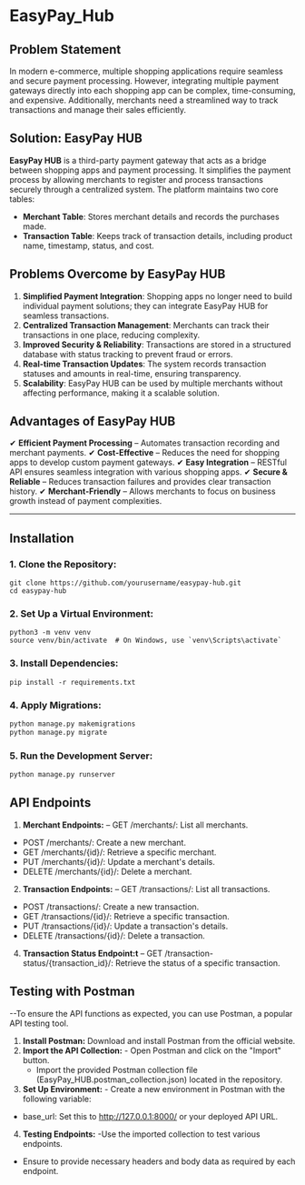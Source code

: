 # EasyPay_Hub
## Problem Statement
In modern e-commerce, multiple shopping applications require seamless and secure payment processing. However, integrating multiple payment gateways directly into each shopping app can be complex, time-consuming, and expensive. Additionally, merchants need a streamlined way to track transactions and manage their sales efficiently.

## Solution: EasyPay HUB
**EasyPay HUB** is a third-party payment gateway that acts as a bridge between shopping apps and payment processing. It simplifies the payment process by allowing merchants to register and process transactions securely through a centralized system. The platform maintains two core tables:
- **Merchant Table**: Stores merchant details and records the purchases made.
- **Transaction Table**: Keeps track of transaction details, including product name, timestamp, status, and cost.

## Problems Overcome by EasyPay HUB
1. **Simplified Payment Integration**: Shopping apps no longer need to build individual payment solutions; they can integrate EasyPay HUB for seamless transactions.
2. **Centralized Transaction Management**: Merchants can track their transactions in one place, reducing complexity.
3. **Improved Security & Reliability**: Transactions are stored in a structured database with status tracking to prevent fraud or errors.
4. **Real-time Transaction Updates**: The system records transaction statuses and amounts in real-time, ensuring transparency.
5. **Scalability**: EasyPay HUB can be used by multiple merchants without affecting performance, making it a scalable solution.

## Advantages of EasyPay HUB
✔ **Efficient Payment Processing** – Automates transaction recording and merchant payments.
✔ **Cost-Effective** – Reduces the need for shopping apps to develop custom payment gateways.
✔ **Easy Integration** – RESTful API ensures seamless integration with various shopping apps.
✔ **Secure & Reliable** – Reduces transaction failures and provides clear transaction history.
✔ **Merchant-Friendly** – Allows merchants to focus on business growth instead of payment complexities.

---

## Installation
### **1. Clone the Repository:**
```
git clone https://github.com/yourusername/easypay-hub.git
cd easypay-hub
```

### **2. Set Up a Virtual Environment:**
```
python3 -m venv venv
source venv/bin/activate  # On Windows, use `venv\Scripts\activate`

```

### **3. Install Dependencies:** 
```
pip install -r requirements.txt

```

### **4. Apply Migrations:**
```python
python manage.py makemigrations
python manage.py migrate

```

### **5. Run the Development Server:**
```python
python manage.py runserver

```


## API Endpoints
1. **Merchant Endpoints:** – GET /merchants/: List all merchants.
 - POST /merchants/: Create a new merchant.
 - GET /merchants/{id}/: Retrieve a specific merchant.
 - PUT /merchants/{id}/: Update a merchant's details.
 - DELETE /merchants/{id}/: Delete a merchant.

2. **Transaction Endpoints:** – GET /transactions/: List all transactions.
 - POST /transactions/: Create a new transaction.
 - GET /transactions/{id}/: Retrieve a specific transaction.
 - PUT /transactions/{id}/: Update a transaction's details.
 - DELETE /transactions/{id}/: Delete a transaction.
4. **Transaction Status Endpoint:t** – GET /transaction-status/{transaction_id}/: Retrieve the status of a specific transaction.

## Testing with Postman
--To ensure the API functions as expected, you can use Postman, a popular API testing tool.
1. **Install Postman:**  Download and install Postman from the official website.
2. **Import the API Collection:** - Open Postman and click on the "Import" button.
   - Import the provided Postman collection file (EasyPay_HUB.postman_collection.json) located in the repository.
3. **Set Up Environment:** - Create a new environment in Postman with the following variable:
 - base_url: Set this to http://127.0.0.1:8000/ or your deployed API URL.
4. **Testing Endpoints:** -Use the imported collection to test various endpoints.
 - Ensure to provide necessary headers and body data as required by each endpoint.
